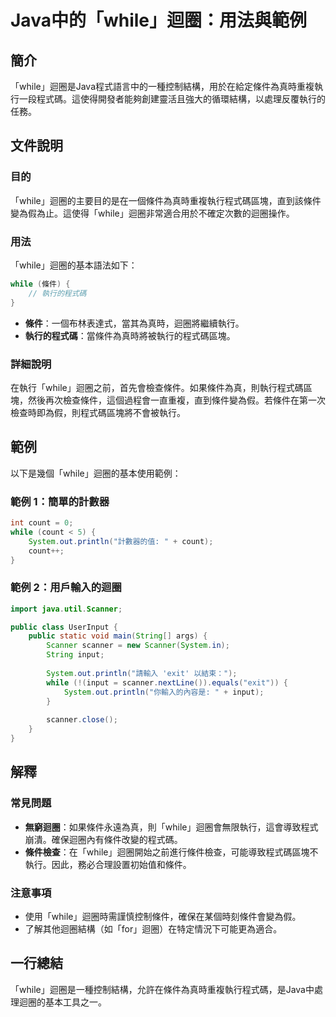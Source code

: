 <!--
Meta Description: # Java中的「while」迴圈：用法與範例 ## 簡介 「while」迴圈是Java程式語言中的一種控制結構，用於在給定條件為真時重複執行一段程式碼。這使得開發者能夠創建靈活且強大的循環結構，以處理反覆執行的任務。 ## 文件說明 ### 目的 「while」迴圈的主要目的是在一個條件為真時重複...
Meta Keywords: while, scanner, java, count, system
-->

# Java中的「while」迴圈：用法與範例

## 簡介
「while」迴圈是Java程式語言中的一種控制結構，用於在給定條件為真時重複執行一段程式碼。這使得開發者能夠創建靈活且強大的循環結構，以處理反覆執行的任務。

## 文件說明
### 目的
「while」迴圈的主要目的是在一個條件為真時重複執行程式碼區塊，直到該條件變為假為止。這使得「while」迴圈非常適合用於不確定次數的迴圈操作。

### 用法
「while」迴圈的基本語法如下：

```java
while (條件) {
    // 執行的程式碼
}
```

- **條件**：一個布林表達式，當其為真時，迴圈將繼續執行。
- **執行的程式碼**：當條件為真時將被執行的程式碼區塊。

### 詳細說明
在執行「while」迴圈之前，首先會檢查條件。如果條件為真，則執行程式碼區塊，然後再次檢查條件，這個過程會一直重複，直到條件變為假。若條件在第一次檢查時即為假，則程式碼區塊將不會被執行。

## 範例
以下是幾個「while」迴圈的基本使用範例：

### 範例 1：簡單的計數器
```java
int count = 0;
while (count < 5) {
    System.out.println("計數器的值: " + count);
    count++;
}
```

### 範例 2：用戶輸入的迴圈
```java
import java.util.Scanner;

public class UserInput {
    public static void main(String[] args) {
        Scanner scanner = new Scanner(System.in);
        String input;
        
        System.out.println("請輸入 'exit' 以結束：");
        while (!(input = scanner.nextLine()).equals("exit")) {
            System.out.println("你輸入的內容是: " + input);
        }
        
        scanner.close();
    }
}
```

## 解釋
### 常見問題
- **無窮迴圈**：如果條件永遠為真，則「while」迴圈會無限執行，這會導致程式崩潰。確保迴圈內有條件改變的程式碼。
- **條件檢查**：在「while」迴圈開始之前進行條件檢查，可能導致程式碼區塊不執行。因此，務必合理設置初始值和條件。

### 注意事項
- 使用「while」迴圈時需謹慎控制條件，確保在某個時刻條件會變為假。
- 了解其他迴圈結構（如「for」迴圈）在特定情況下可能更為適合。

## 一行總結
「while」迴圈是一種控制結構，允許在條件為真時重複執行程式碼，是Java中處理迴圈的基本工具之一。